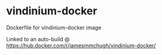 # vindinium-docker
Dockerfile for vindinium-docker image

Linked to an auto-build @ https://hub.docker.com/r/jamesmmchugh/vindinium-docker/
